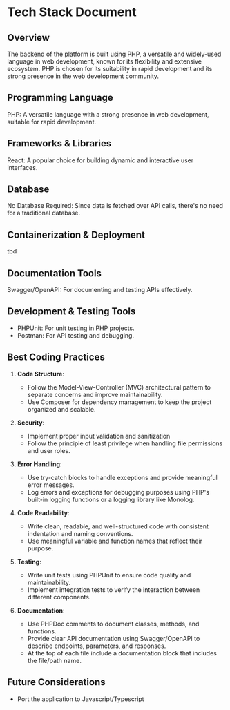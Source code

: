 # Tech Stack Document

## Overview
The backend of the platform is built using PHP, a versatile and widely-used language in web development, known for its flexibility and extensive ecosystem. PHP is chosen for its suitability in rapid development and its strong presence in the web development community.

## Programming Language
PHP: A versatile language with a strong presence in web development, suitable for rapid development.


## Frameworks & Libraries
React: A popular choice for building dynamic and interactive user interfaces.


## Database
No Database Required: Since data is fetched over API calls, there's no need for a traditional database.

## Containerization & Deployment
tbd

## Documentation Tools
Swagger/OpenAPI: For documenting and testing APIs effectively.

## Development & Testing Tools
 - PHPUnit: For unit testing in PHP projects.
 - Postman: For API testing and debugging.


## Best Coding Practices

1. **Code Structure**:
   - Follow the Model-View-Controller (MVC) architectural pattern to separate concerns and improve maintainability.
   - Use Composer for dependency management to keep the project organized and scalable.

2. **Security**:
   - Implement proper input validation and sanitization
   - Follow the principle of least privilege when handling file permissions and user roles.

3. **Error Handling**:
   - Use try-catch blocks to handle exceptions and provide meaningful error messages.
   - Log errors and exceptions for debugging purposes using PHP's built-in logging functions or a logging library like Monolog.

4. **Code Readability**:
   - Write clean, readable, and well-structured code with consistent indentation and naming conventions.
   - Use meaningful variable and function names that reflect their purpose.

5. **Testing**:
   - Write unit tests using PHPUnit to ensure code quality and maintainability.
   - Implement integration tests to verify the interaction between different components.

6. **Documentation**:
   - Use PHPDoc comments to document classes, methods, and functions.
   - Provide clear API documentation using Swagger/OpenAPI to describe endpoints, parameters, and responses.
   - At the top of each file include a documentation block that includes the file/path name.

## Future Considerations
 - Port the application to Javascript/Typescript
